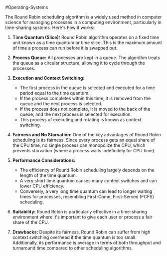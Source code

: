 #Operating-Systems 

The Round Robin scheduling algorithm is a widely used method in computer science for managing processes in a computing environment, particularly in time-sharing systems. Here's how it works:

1. **Time Quantum (Slice):** Round Robin algorithm operates on a fixed time unit known as a time quantum or time slice. This is the maximum amount of time a process can run before it is swapped out.

2. **Process Queue:** All processes are kept in a queue. The algorithm treats the queue as a circular structure, allowing it to cycle through the processes.

3. **Execution and Context Switching:**
   - The first process in the queue is selected and executed for a time period equal to the time quantum.
   - If the process completes within this time, it is removed from the queue and the next process is selected.
   - If the process does not complete, it is moved to the back of the queue, and the next process is selected for execution.
   - This process of executing and rotating is known as context switching.

4. **Fairness and No Starvation:** One of the key advantages of Round Robin scheduling is its fairness. Since every process gets an equal share of the CPU time, no single process can monopolize the CPU, which prevents starvation (where a process waits indefinitely for CPU time).

5. **Performance Considerations:**
   - The efficiency of Round Robin scheduling largely depends on the length of the time quantum. 
   - A very short time quantum causes many context switches and can lower CPU efficiency.
   - Conversely, a very long time quantum can lead to longer waiting times for processes, resembling First-Come, First-Served (FCFS) scheduling.

6. **Suitability:** Round Robin is particularly effective in a time-sharing environment where it's important to give each user or process a fair share of the CPU.

7. **Drawbacks:** Despite its fairness, Round Robin can suffer from high context switching overhead if the time quantum is too small. Additionally, its performance is average in terms of both throughput and turnaround time compared to other scheduling algorithms.